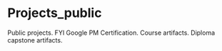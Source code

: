 # Projects_public
Public projects. FYI
Google PM Certification. 
Course artifacts. 
Diploma capstone artifacts. 
